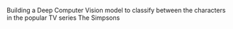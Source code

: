 
Building a Deep Computer Vision model to classify between the characters in the popular TV series The Simpsons 
